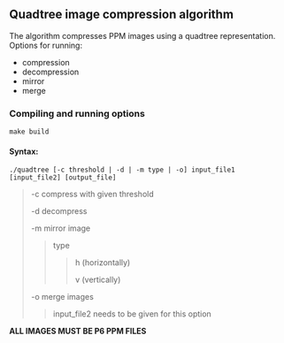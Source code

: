 
## Quadtree image compression algorithm

The algorithm compresses PPM images using a quadtree representation.
Options for running:
- compression
- decompression
- mirror
- merge


### Compiling and running options

    make build

#### Syntax:

    ./quadtree [-c threshold | -d | -m type | -o] input_file1 [input_file2] [output_file]
    
> -c compress with given threshold
>
> -d decompress
>
> -m mirror image
>
>> type
>>>  h (horizontally)
>>>
>>>  v (vertically)
>
> -o merge images
>> input_file2 needs to be given for this option


__ALL IMAGES MUST BE P6 PPM FILES__
